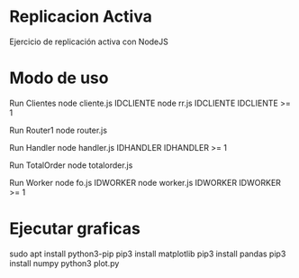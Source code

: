 # Replicacion Activa
Ejercicio de replicación activa con NodeJS

# Modo de uso
Run Clientes
	node cliente.js IDCLIENTE
	node rr.js IDCLIENTE
	IDCLIENTE >= 1
  
Run Router1
	node router.js

Run Handler
	node handler.js IDHANDLER
	IDHANDLER >= 1

Run TotalOrder
	node totalorder.js
	
Run Worker
	node fo.js IDWORKER
	node worker.js IDWORKER
	IDWORKER >= 1


# Ejecutar graficas
sudo apt install python3-pip
pip3 install matplotlib
pip3 install pandas
pip3 install numpy
python3 plot.py

